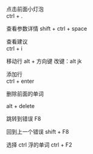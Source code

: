点击前面小灯泡  
 ctrl + .

查看参数详情
shift + ctrl + space

查看建议  
 ctrl + i

移动行
alt + 方向键
改键：alt jk

添加行  
ctrl + enter

删除前面的单词

alt + delete

跳转到错误
F8

回到上一个错误
shift + F8

选择 ctrl 浮的单词
ctrl + F2
